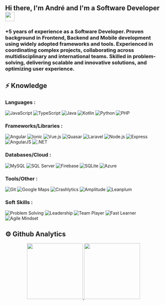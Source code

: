 ## Hi there, I'm André and I'm a Software Developer <img src="https://raw.githubusercontent.com/aemmadi/aemmadi/master/wave.gif" width="30px">

### +5 years of experience as a Software Developer. Proven background in Frontend, Backend and Mobile development using widely adopted frameworks and tools. Experienced in coordinating complex projects, collaborating across multidisciplinary and international teams. Skilled in problem-solving, delivering scalable and innovative solutions, and optimizing user experience.

## ⚡ Knowledge

### Languages : 

![JavaScript](https://img.shields.io/badge/JavaScript-F7DF1E?style=for-the-badge&logo=javascript&logoColor=black)
![TypeScript](https://img.shields.io/badge/TypeScript-3178C6?style=for-the-badge&logo=typescript&logoColor=white)
![Java](https://img.shields.io/badge/Java-007396?style=for-the-badge&logo=java&logoColor=white)
![Kotlin](https://img.shields.io/badge/Kotlin-0095D5?style=for-the-badge&logo=kotlin&logoColor=white)
![Python](https://img.shields.io/badge/Python-3776AB?style=for-the-badge&logo=python&logoColor=white)
![PHP](https://img.shields.io/badge/PHP-777BB4?style=for-the-badge&logo=php&logoColor=white)

### Frameworks/Libraries :

![Angular](https://img.shields.io/badge/Angular-DD0031?style=for-the-badge&logo=angular&logoColor=white)
![Ionic](https://img.shields.io/badge/Ionic-3880FF?style=for-the-badge&logo=ionic&logoColor=white)
![Vue.js](https://img.shields.io/badge/Vue.js-4FC08D?style=for-the-badge&logo=vuedotjs&logoColor=white)
![Quasar](https://img.shields.io/badge/Quasar-1976D2?style=for-the-badge&logo=quasar&logoColor=white)
![Laravel](https://img.shields.io/badge/Laravel-FF2D20?style=for-the-badge&logo=laravel&logoColor=white)
![Node.js](https://img.shields.io/badge/Node.js-339933?style=for-the-badge&logo=node.js&logoColor=white)
![Express](https://img.shields.io/badge/Express-000000?style=for-the-badge&logo=express&logoColor=white)
![AngularJS](https://img.shields.io/badge/AngularJS-DD0031?style=for-the-badge&logo=angularjs&logoColor=white)
![.NET](https://img.shields.io/badge/.NET-512BD4?style=for-the-badge&logo=dotnet&logoColor=white)

### Databases/Cloud :

![MySQL](https://img.shields.io/badge/MySQL-4479A1?style=for-the-badge&logo=mysql&logoColor=white)
![SQL Server](https://img.shields.io/badge/SQL_Server-CC2927?style=for-the-badge&logo=microsoft-sql-server&logoColor=white)
![Firebase](https://img.shields.io/badge/Firebase-FFCA28?style=for-the-badge&logo=firebase&logoColor=black)
![SQLite](https://img.shields.io/badge/SQLite-003B57?style=for-the-badge&logo=sqlite&logoColor=white)
![Azure](https://img.shields.io/badge/Azure-0089D6?style=for-the-badge&logo=microsoft-azure&logoColor=white)

### Tools/Other :

![Git](https://img.shields.io/badge/Git-F05032?style=for-the-badge&logo=git&logoColor=white)
![Google Maps](https://img.shields.io/badge/Google_Services-4285F4?style=for-the-badge&logo=google-maps&logoColor=white)
![Crashlytics](https://img.shields.io/badge/Crashlytics-FF6F00?style=for-the-badge&logo=crashlytics&logoColor=white)
![Amplitude](https://img.shields.io/badge/Amplitude-FF3B30?style=for-the-badge&logo=amplitude&logoColor=white)
![Leanplum](https://img.shields.io/badge/Leanplum-3A3A3A?style=for-the-badge&logo=leanplum&logoColor=white)

### Soft Skills :

![Problem Solving](https://img.shields.io/badge/Problem_Solving-4CAF50?style=for-the-badge&logoColor=white)
![Leadership](https://img.shields.io/badge/Leadership-2196F3?style=for-the-badge&logoColor=white)
![Team Player](https://img.shields.io/badge/Team_Player-9C27B0?style=for-the-badge&logoColor=white)
![Fast Learner](https://img.shields.io/badge/Fast_Learner-FF9800?style=for-the-badge&logoColor=white)
![Agile Mindset](https://img.shields.io/badge/Agile_Mindset-00BCD4?style=for-the-badge&logoColor=white)


## ⚙️  Github Analytics


<p align="center">
<a href="https://github.com/ibarraandre98">
  <img height="180em" src="https://github-readme-stats-eight-theta.vercel.app/api?username=ibarraandre98&show_icons=true&theme=algolia&include_all_commits=true&count_private=true"/>
  <img height="180em" src="https://github-readme-stats-eight-theta.vercel.app/api/top-langs/?username=ibarraandre98&layout=compact&langs_count=8&theme=algolia"/>
</a>
</p>

<!--
**ibarraandre98/ibarraandre98** is a ✨ _special_ ✨ repository because its `README.md` (this file) appears on your GitHub profile.

Here are some ideas to get you started:

- 🔭 I’m currently working on ...
- 🌱 I’m currently learning ...
- 👯 I’m looking to collaborate on ...
- 🤔 I’m looking for help with ...
- 💬 Ask me about ...
- 📫 How to reach me: ...
- 😄 Pronouns: ...
- ⚡ Fun fact: ...
-->
